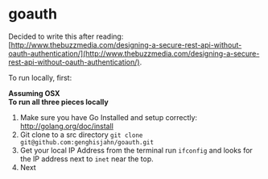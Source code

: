 goauth
======


Decided to write this after reading:  [http://www.thebuzzmedia.com/designing-a-secure-rest-api-without-oauth-authentication/](http://www.thebuzzmedia.com/designing-a-secure-rest-api-without-oauth-authentication/).

To run locally, first:

**Assuming OSX**  
**To run all three pieces locally**  
1. Make sure you have Go Installed and setup correctly: http://golang.org/doc/install  
2. Git clone to a src directory `git clone git@github.com:genghisjahn/goauth.git`  
3. Get your local IP Address from the terminal run `ifconfig` and looks for the IP address next to `inet` near the top.  
4. Next
